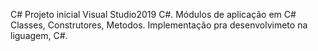 C#
Projeto inicial Visual Studio2019 C#.
Módulos de aplicação em C# Classes, Construtores, Metodos. 
Implementação pra desenvolvimeto na liguagem, C#.
